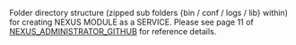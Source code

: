 Folder directory structure (zipped sub folders {bin / conf / logs / lib}  within) for creating NEXUS MODULE as a SERVICE. 
Please see page 11 of [NEXUS_ADMINISTRATOR_GITHUB](https://github.com/psZh3ePNj0/Nexus-Billing-Ticketing/blob/main/DOCUMENTATION/NEXUS_ADMINISTRATOR_GITHUB.docx) for reference details.
